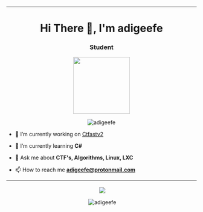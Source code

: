 <!--
### Hi there 👋
![My github stats](https://github-readme-stats.vercel.app/api?username=adigeefe&show_icons=true&theme=gruvbox)
![](https://komarev.com/ghpvc/?username=adigeefe&color=green)
<img src="https://tryhackme-badges.s3.amazonaws.com/adigeefe.png" alt="TryHackMe">




**adigeefe/adigeefe** is a ✨ _special_ ✨ repository because its `README.md` (this file) appears on your GitHub profile.

Here are some ideas to get you started:

- 🔭 I’m currently working on ...
- 🌱 I’m currently learning ...
- 👯 I’m looking to collaborate on ...
- 🤔 I’m looking for help with ...
- 💬 Ask me about ...
- 📫 How to reach me: ...
- 😄 Pronouns: ...
- ⚡ Fun fact: ...
-->


********************************
<h1 align="center">Hi There 👋, I'm adigeefe</h1>
<h3 align="center">Student</h3>
<a align="center" href="https://tryhackme.com/p/adigeefe"><div style="align:center"><img width="150px" src="https://assets.tryhackme.com/img/THMlogo.png" /></div></a>
<p align="center"> <img src="https://komarev.com/ghpvc/?username=adigeefe&label=Profile%20views&color=green&style=flat" alt="adigeefe" /> </p>

 
- 🔭 I’m currently working on [Ctfastv2](https://github.com/adigeefe/ctfastv2)

- 🌱 I’m currently learning **C#**

- 💬 Ask me about **CTF's, Algorithms, Linux, LXC**

- 📫 How to reach me **adigeefe@protonmail.com**


********************************

<p align="center">
 &nbsp;<img align="center" src="https://github-readme-stats.vercel.app/api/top-langs/?username=adigeefe&langs_count=8" />
</p>


<p align="center">&nbsp;<img align="center" src="https://github-readme-stats.vercel.app/api?username=adigeefe&show_icons=true&theme=gruvbox&locale=en" alt="adigeefe" /></p>




